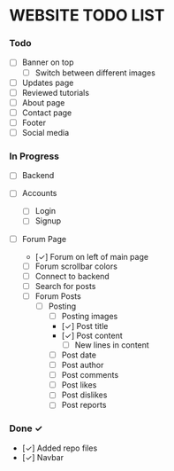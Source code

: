 # WEBSITE TODO LIST

### Todo

- [ ] Banner on top
  - [ ] Switch between different images
- [ ] Updates page
- [ ] Reviewed tutorials
- [ ] About page
- [ ] Contact page
- [ ] Footer
- [ ] Social media

### In Progress

- [ ] Backend

- [ ] Accounts

  - [ ] Login
  - [ ] Signup

- [ ] Forum Page

  - [✓] Forum on left of main page
  - [ ] Forum scrollbar colors
  - [ ] Connect to backend
  - [ ] Search for posts
  - [ ] Forum Posts
    - [ ] Posting
      - [ ] Posting images
      - [✓] Post title
      - [✓] Post content
        - [ ] New lines in content
      - [ ] Post date
      - [ ] Post author
      - [ ] Post comments
      - [ ] Post likes
      - [ ] Post dislikes
      - [ ] Post reports

### Done ✓

- [✓] Added repo files
- [✓] Navbar

